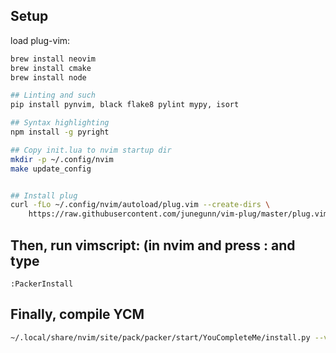## Setup
load plug-vim:
```bash
brew install neovim
brew install cmake
brew install node 

## Linting and such
pip install pynvim, black flake8 pylint mypy, isort

## Syntax highlighting
npm install -g pyright

## Copy init.lua to nvim startup dir  
mkdir -p ~/.config/nvim
make update_config


## Install plug
curl -fLo ~/.config/nvim/autoload/plug.vim --create-dirs \
    https://raw.githubusercontent.com/junegunn/vim-plug/master/plug.vim
```

## Then, run vimscript: (in nvim and press : and type
```vimscript
:PackerInstall
```

## Finally, compile YCM
```bash
~/.local/share/nvim/site/pack/packer/start/YouCompleteMe/install.py --verbose
```
